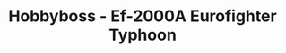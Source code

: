 ---
layout: product
title: "Hobbyboss - Ef-2000A Eurofighter Typhoon"
price: "1850" 
desc: "N/A"
img_path: "/assets/img/HB80264.webp"
brand: "N/A"
available: false
special_offer: false
new: false
soon: false
cat: "010000"
subcat: "013500"
subsubcat: "0N/A"
sifra: "HB80264"
popular: false
spec: false
---